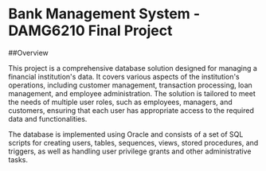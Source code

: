 # Bank Management System - DAMG6210 Final Project

##Overview

This project is a comprehensive database solution designed for managing a financial institution's data. It covers various aspects of the institution's operations, including customer management, transaction processing, loan management, and employee administration. The solution is tailored to meet the needs of multiple user roles, such as employees, managers, and customers, ensuring that each user has appropriate access to the required data and functionalities.

The database is implemented using Oracle and consists of a set of SQL scripts for creating users, tables, sequences, views, stored procedures, and triggers, as well as handling user privilege grants and other administrative tasks.
